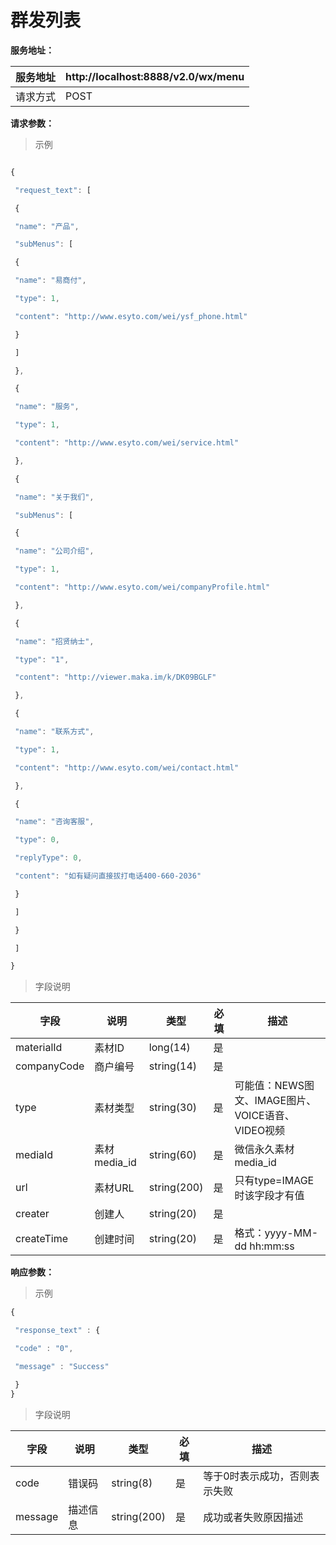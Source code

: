 # 群发列表



**服务地址：**

| 服务地址 | http:\/\/localhost:8888\/v2.0\/wx\/menu |
| --- | --- |
| 请求方式 | POST |

**请求参数：**

> 示例

```js

{

 "request_text": [

 {

 "name": "产品",

 "subMenus": [

 {

 "name": "易商付",

 "type": 1,

 "content": "http://www.esyto.com/wei/ysf_phone.html"

 }

 ]

 },

 {

 "name": "服务",

 "type": 1,

 "content": "http://www.esyto.com/wei/service.html"

 },

 {

 "name": "关于我们",

 "subMenus": [

 {

 "name": "公司介绍",

 "type": 1,

 "content": "http://www.esyto.com/wei/companyProfile.html"

 },

 {

 "name": "招贤纳士",

 "type": "1",

 "content": "http://viewer.maka.im/k/DK09BGLF"

 },

 {

 "name": "联系方式",

 "type": 1,

 "content": "http://www.esyto.com/wei/contact.html"

 },

 {

 "name": "咨询客服",

 "type": 0,

 "replyType": 0,

 "content": "如有疑问直接拔打电话400-660-2036"

 }

 ]

 }

 ]

}

```

> 字段说明

| **字段** | **说明** | **类型** | **必填** | **描述** |
| --- | --- | --- | --- | --- |
| materialId | 素材ID | long\(14\) | 是 | |
| companyCode | 商户编号 | string\(14\) | 是 | |
| type | 素材类型 | string\(30\) | 是 | 可能值：NEWS图文、IMAGE图片、 VOICE语音、VIDEO视频 |
| mediaId | 素材media\_id | string\(60\) | 是 | 微信永久素材media\_id |
| url | 素材URL | string\(200\) | 是 | 只有type=IMAGE时该字段才有值 |
| creater | 创建人 | string\(20\) | 是 | |
| createTime | 创建时间 | string\(20\) | 是 | 格式：yyyy-MM-dd hh:mm:ss |

**响应参数：**

> 示例

```js
{

 "response_text" : {

 "code" : "0",

 "message" : "Success"

 }
}
```

> 字段说明

| **字段** | **说明** | **类型** | **必填** | **描述** |
| --- | --- | --- | --- | --- |
| code | 错误码 | string\(8\) | 是 | 等于0时表示成功，否则表示失败 |
| message | 描述信息 | string\(200\) | 是 | 成功或者失败原因描述 |
